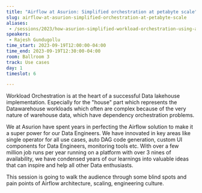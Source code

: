 ```yaml
---
title: "Airflow at Asurion: Simplified orchestration at petabyte scale"
slug: airflow-at-asurion-simplified-orchestration-at-petabyte-scale
aliases:
 - /sessions/2023/how-asurion-simplified-workload-orchestration-using-airflow-at-petabyte-scale
speakers:
 - Rajesh Gundugollu
time_start: 2023-09-19T12:00:00-04:00
time_end: 2023-09-19T12:30:00-04:00
room: Ballroom 3
track: Use cases
day: 1
timeslot: 6

---
```


Workload Orchestration is at the heart of a successful Data lakehouse implementation. Especially for the "house" part which represents the Datawarehouse workloads which often are complex because of the very nature of warehouse data, which have dependency orchestration problems.
 
We at Asurion have spent years in perfecting the Airflow solution to make it a super power for our Data Engineers. We have innovated in key areas like single operator for all use cases, auto DAG code generation, custom UI components for Data Engineers, monitoring tools etc. With over a few million job runs per year running on a platform with over 3 nines of availability, we have condensed years of our learnings into valuable ideas that can inspire and help all other Data enthusiasts.
  
This session is going to walk the audience through some blind spots and pain points of Airflow architecture, scaling, engineering culture.